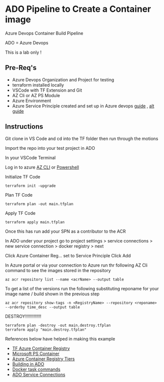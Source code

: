 # ADO Pipeline to Create a Container image
Azure Devops Container Build Pipeline

ADO = Azure Devops

This is a lab only !

## Pre-Req's

* Azure Devops Organization and Project for testing
* terraform installed locally
* VSCode with TF Extension and Git
* AZ Cli or AZ PS Module 
* Azure Environment 
* Azure Service Principle created  and set up in Azure devops [guide](https://learn.microsoft.com/en-us/azure/devops/integrate/get-started/authentication/service-principal-managed-identity?view=azure-devops) , [alt guide](https://learn.microsoft.com/en-us/cli/azure/create-an-azure-service-principal-azure-cli)

## Instructions

Git clone in VS Code and cd into the TF folder then run through the motions

Import the repo into your test project in ADO





In your VSCode Terminal 

Log in to azure [AZ CLI](https://learn.microsoft.com/en-us/cli/azure/authenticate-azure-cli) or [Powershell](https://learn.microsoft.com/en-us/powershell/azure/authenticate-azureps?view=azps-10.1.0)

Initialize TF Code

    terraform init -upgrade

Plan TF Code

    terraform plan -out main.tfplan

Apply TF Code

    terraform apply main.tfplan


Once this has run add your SPN as a contributor to the ACR

In ADO under your project go to project settings > service connections > new service connection > docker registry > next

Click Azure Container Reg... set to Service Principle Click Add 








In Azure portal or via your connection to Azure run thr following AZ Cli command to see the images stored in the repository

    az acr repository list --name <acrName> --output table

To get a list of the versions run the following substituting reponame for your image name / build shown in the previous step

    az acr repository show-tags -n <RegistryName> --repository <reponame> --orderby time_desc --output table


DESTROY!!!!!!!!!!!!!

    terraform plan -destroy -out main.destroy.tfplan
    terraform apply "main.destroy.tfplan"

References below have helped in making this example 
* [TF Azure Container Registry](https://registry.terraform.io/providers/hashicorp/azurerm/latest/docs/resources/container_registry)
* [Microsoft PS Container](https://hub.docker.com/_/microsoft-powershell)
* [Azure Container Registry Tiers](https://learn.microsoft.com/en-us/azure/container-registry/container-registry-skus)
* [Building in ADO](https://learn.microsoft.com/en-us/azure/devops/pipelines/ecosystems/containers/build-image?view=azure-devops)
* [Docker task commands](https://learn.microsoft.com/en-us/azure/devops/pipelines/tasks/reference/docker-v2?view=azure-pipelines&tabs=yaml)
* [ADO Service Connections](https://learn.microsoft.com/en-us/azure/devops/pipelines/library/service-endpoints?view=azure-devops&tabs=yaml#docker-registry-service-connection)